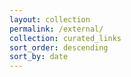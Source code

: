 ```yaml
---
layout: collection
permalink: /external/
collection: curated_links
sort_order: descending
sort_by: date
---
```

